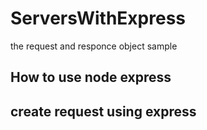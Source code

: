 # ServersWithExpress

the request and responce object sample

## How to use node express

## create request using express
